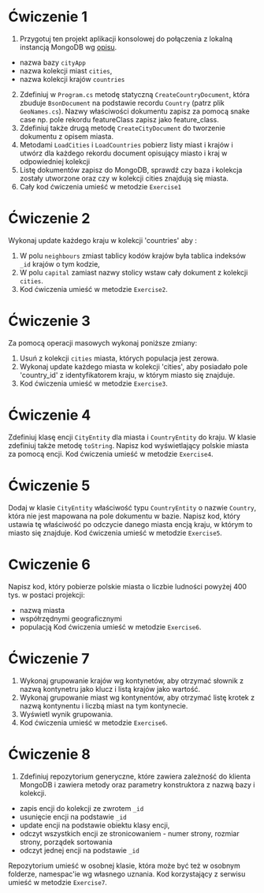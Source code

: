 ﻿# Ćwiczenie 1
1. Przygotuj ten projekt aplikacji konsolowej do połączenia z lokalną instancją MongoDB wg [opisu](https://record-it.gitbook.io/mongodb-c-driver/konfiguracja-polaczenia/projekt-aplikacji-konsolowej).
 - nazwa bazy `cityApp`
 - nazwa kolekcji miast `cities`,
 - nazwa kolekcji krajów `countries`
2. Zdefiniuj w `Program.cs` metodę  statyczną `CreateCountryDocument`, która zbuduje `BsonDocument` na podstawie
recordu `Country` (patrz plik `GeoNames.cs`). Nazwy właściwości dokumentu zapisz za pomocą snake case np. pole rekordu featureClass zapisz jako feature_class.
3. Zdefiniuj także drugą metodę `CreateCityDocument` do tworzenie dokumentu z opisem miasta.
3. Metodami `LoadCities` i `LoadCountries` pobierz listy miast i krajów i utwórz dla każdego rekordu document opisujący miasto i kraj w odpowiedniej kolekcji 
4. Listę dokumentów zapisz do MongoDB, sprawdź czy baza i kolekcja zostały utworzone oraz czy w kolekcji cities znajdują się miasta.
5. Cały kod ćwiczenia umieść w metodzie `Exercise1`

# Ćwiczenie 2
Wykonaj update każdego kraju w kolekcji 'countries' aby :
1. W polu `neighbours` zmiast tablicy kodów  krajów była tablica indeksów `_id` krajów o tym kodzie,
2. W polu `capital` zamiast nazwy stolicy wstaw cały dokument z kolekcji `cities`.
3. Kod ćwiczenia umieść w metodzie `Exercise2`.

# Ćwiczenie 3
Za pomocą operacji masowych wykonaj poniższe zmiany:
1. Usuń z kolekcji `cities` miasta, których populacja jest zerowa.
2. Wykonaj update każdego miasta w kolekcji 'cities', aby posiadało pole 'country_id' z identyfikatorem kraju, w którym miasto się znajduje.
3. Kod ćwiczenia umieść w metodzie `Exercise3`.

# Ćwiczenie 4
Zdefiniuj klasę encji `CityEntity` dla miasta i `CountryEntity` do kraju. W klasie zdefiniuj także metodę `toString`.
Napisz kod wyświetlający polskie miasta za pomocą encji.
Kod ćwiczenia umieść w metodzie `Exercise4`.

# Ćwiczenie 5
Dodaj w klasie `CityEntity` właściwość typu  `CountryEntity` o nazwie `Country`, która nie jest mapowana na pole dokumentu w bazie.
Napisz kod, który ustawia tę właściwość po odczycie danego miasta encją kraju, w którym to miasto się znajduje.
Kod ćwiczenia umieść w metodzie `Exercise5`.

# Cwiczenie 6
Napisz kod, który pobierze polskie miasta o liczbie ludności powyżej 400 tys. w postaci projekcji:
 - nazwą miasta
 - współrzędnymi geograficznymi
 - populacją
Kod ćwiczenia umieść w metodzie `Exercise6`.

# Ćwiczenie 7
1. Wykonaj grupowanie krajów wg kontynetów, aby otrzymać słownik z nazwą kontynetru jako klucz i listą krajów jako wartość. 
2. Wykonaj grupowanie miast wg kontynentów, aby otrzymać listę krotek z nazwą kontynentu i liczbą miast na tym kontynecie.
3. Wyświetl wynik grupowania.
4. Kod ćwiczenia umieść w metodzie `Exercise6`.

# Ćwiczenie 8
1. Zdefiniuj repozytorium generyczne, które zawiera zależność do klienta MongoDB i zawiera metody oraz parametry konstruktora z nazwą bazy i kolekcji.
 - zapis encji do kolekcji ze zwrotem `_id`
 - usunięcie encji na podstawie `_id`
 - update encji na podstawie obiektu klasy encji,
 - odczyt wszystkich encji ze stronicowaniem - numer strony, rozmiar strony, porządek sortowania
 - odczyt jednej encji na podstawie `_id`

Repozytorium umieść w osobnej klasie, która może być też w osobnym folderze, namespac'ie wg własnego uznania.
Kod korzystający z serwisu umieść w metodzie `Exercise7`.



